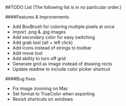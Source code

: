 ##TODO List
(The following list is in no particular order.)

####Features & Improvements
- Add BoxBrush for coloring multiple pixels at once
- Import .png & .jpg images
- Add secondary color for easy switching
- Add grab tool (alt + left click)
- Add icons instead of strings to toolbar
- Add move tool
- Add ability to turn off grid
- Generate grid as image instead of drawing rects
- Update readme to include color picker shortcut

####Bug fixes
- Fix image zooming on Mac
- Set format to TrueColor when exporting
- Revisit shortcuts on windows